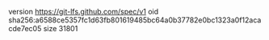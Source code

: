 version https://git-lfs.github.com/spec/v1
oid sha256:a6588ce5357fc1d63fb801619485bc64a0b37782e0bc1323a0f12acacde7ec05
size 31801
